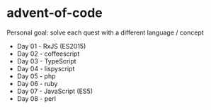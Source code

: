 # advent-of-code

Personal goal: solve each quest with a different language / concept

* Day 01 - RxJS (ES2015)
* Day 02 - coffeescript
* Day 03 - TypeScript
* Day 04 - lispyscript
* Day 05 - php
* Day 06 - ruby
* Day 07 - JavaScript (ES5)
* Day 08 - perl

